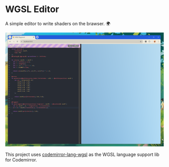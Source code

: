 # WGSL Editor

A simple editor to write shaders on the brawser. 🌍

![](./docs/screenshot.png)

This project uses [codemirror-lang-wgsl](https://github.com/iizukak/codemirror-lang-wgsl) as the WGSL language support lib for Codemirror.